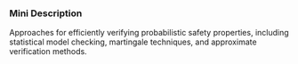 ### Mini Description

Approaches for efficiently verifying probabilistic safety properties, including statistical model checking, martingale techniques, and approximate verification methods.
